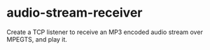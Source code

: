 # audio-stream-receiver
Create a TCP listener to receive an MP3 encoded audio stream over MPEGTS, and play it.

